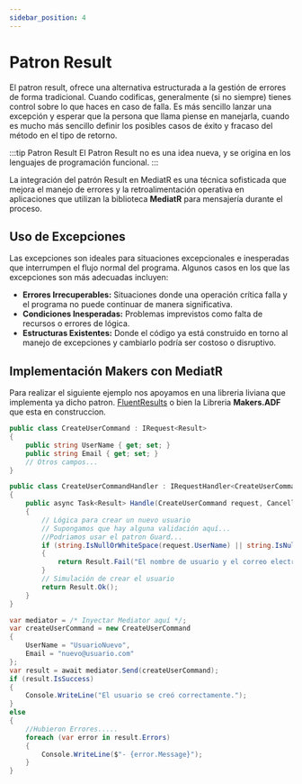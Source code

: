```yaml
---
sidebar_position: 4
---
```


# Patron Result 

El patron result, ofrece una alternativa estructurada a la gestión de errores de forma tradicional.
Cuando codificas, generalmente (si no siempre) tienes control sobre lo que haces en caso de falla. 
Es más sencillo lanzar una excepción y esperar que la persona que llama piense en manejarla, cuando es mucho más sencillo definir los posibles casos de éxito y fracaso del método en el tipo de retorno.

:::tip Patron Result
El Patron Result no es una idea nueva, y se origina en los lenguajes de programación funcional.
:::

La integración del patrón Result en MediatR es una técnica sofisticada que mejora el manejo de errores y la retroalimentación operativa en aplicaciones que utilizan 
la biblioteca **MediatR** para mensajería durante el proceso. 

## Uso de Excepciones
Las excepciones son ideales para situaciones excepcionales e inesperadas que interrumpen el flujo normal del programa. Algunos casos en los que las excepciones son más adecuadas incluyen:
* **Errores Irrecuperables:** Situaciones donde una operación crítica falla y el programa no puede continuar de manera significativa.
* **Condiciones Inesperadas:** Problemas imprevistos como falta de recursos o errores de lógica.
* **Estructuras Existentes:** Donde el código ya está construido en torno al manejo de excepciones y cambiarlo podría ser costoso o disruptivo.

## Implementación Makers con MediatR
Para realizar el siguiente ejemplo nos apoyamos en una libreria liviana que implementa
ya dicho patron. [FluentResults](https://github.com/altmann/FluentResults)
o bien la Libreria **Makers.ADF** que esta en construccion.


```cs title="CreateUserCommand.cs"
public class CreateUserCommand : IRequest<Result>
{
    public string UserName { get; set; }
    public string Email { get; set; }
    // Otros campos...
}
```

```cs title="IMessageQueueService.cs"
public class CreateUserCommandHandler : IRequestHandler<CreateUserCommand, Result>
{
    public async Task<Result> Handle(CreateUserCommand request, CancellationToken cancellationToken)
    {
        // Lógica para crear un nuevo usuario
        // Supongamos que hay alguna validación aquí...
        //Podriamos usar el patron Guard...
        if (string.IsNullOrWhiteSpace(request.UserName) || string.IsNullOrWhiteSpace(request.Email))
        {
            return Result.Fail("El nombre de usuario y el correo electrónico son obligatorios.");
        }
        // Simulación de crear el usuario
        return Result.Ok();
    }
}
```

```cs title="IMessageQueueService.cs"
var mediator = /* Inyectar Mediator aquí */;
var createUserCommand = new CreateUserCommand
{
    UserName = "UsuarioNuevo",
    Email = "nuevo@usuario.com"
};
var result = await mediator.Send(createUserCommand);
if (result.IsSuccess)
{
    Console.WriteLine("El usuario se creó correctamente.");
}
else
{  
    //Hubieron Errores.....
    foreach (var error in result.Errors)
    {
        Console.WriteLine($"- {error.Message}");
    }
}
```

